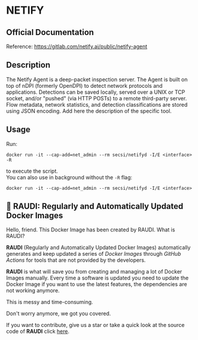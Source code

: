 # NETIFY

## Official Documentation
Reference: https://gitlab.com/netify.ai/public/netify-agent

## Description
The Netify Agent is a deep-packet inspection server.  The Agent is built on top of nDPI (formerly OpenDPI) to detect network protocols and applications.  Detections can be saved locally, served over a UNIX or TCP socket, and/or "pushed" (via HTTP POSTs) to a remote third-party server.  Flow metadata, network statistics, and detection classifications are stored using JSON encoding.
Add here the description of the specific tool.


## Usage
Run: 
```
docker run -it --cap-add=net_admin --rm secsi/netifyd -I/E <interface> -R 
```
to execute the script.   
You can also use in background without the `-R` flag: 

``` 
docker run -it --cap-add=net_admin --rm secsi/netifyd -I/E <interface> 

```

## 🐳 RAUDI: Regularly and Automatically Updated Docker Images

Hello, friend. This Docker Image has been created by RAUDI. What is RAUDI?

**RAUDI** (Regularly and Automatically Updated Docker Images) automatically generates and keep updated a series of *Docker Images* through *GitHub Actions* for tools that are not provided by the developers.

**RAUDI** is what will save you from creating and managing a lot of Docker Images manually. Every time a software is updated you need to update the Docker Image if you want to use the latest features, the dependencies are not working anymore. 

This is messy and time-consuming. 

Don't worry anymore, we got you covered.

If you want to contribute, give us a star or take a quick look at the source code of **RAUDI** click [here](https://github.com/cybersecsi/RAUDI).